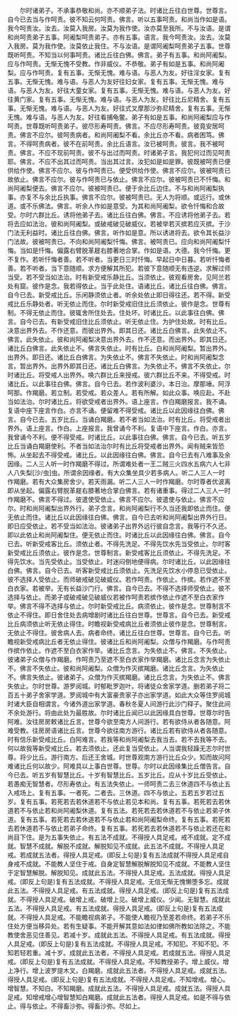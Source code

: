 <!-- { "loadSidebar": true } -->
　　尔时诸弟子。不承事恭敬和尚。亦不顺弟子法。时诸比丘往白世尊。世尊言。自今已去当与作呵责。彼不知云何呵责。佛言。听以五事呵责。和尚当作如是语。我今呵责汝。汝去。汝莫入我房。汝莫为我作使。汝亦莫至我所。不与汝语。是谓和尚呵责弟子五事。阿阇梨呵责弟子。亦有五事。语言。我今呵责汝。汝去。汝莫入我房。莫为我作使。汝莫依止我住。不与汝语。是谓阿阇梨呵责弟子五事。世尊既听呵责。不知当以何事呵责。诸比丘往白佛。佛言。弟子有五事。和尚阿阇梨。应与作呵责。无惭无愧不受教。作非威仪。不恭敬。弟子有如是五事。和尚阿阇梨。应与作呵责。复有五事。无惭无愧。难与语。与恶人为友。好往淫女家。复有五事。无惭无愧。难与语。与恶人为友好往妇女家。复有五事。无惭无愧。难与语。与恶人为友。好往大童女家。复有五事。无惭无愧。难与语。与恶人为友。好往黄门家。复有五事。无惭无愧。难与语。与恶人为友。好往比丘尼精舍。复有五事。无惭无愧。难与语。与恶人为友。好往式叉摩那沙弥尼精舍。复有五事。无惭无愧。难与语。与恶人为友。好往看捕龟鳖。弟子有如是五事。和尚阿阇梨应与作呵责。世尊既听呵责弟子。彼尽形寿呵责。佛言。不应尽形寿呵责。彼竟安居呵责。佛言不应尔。彼呵责病者。和尚阿阇梨不看。余比丘亦不看。病者困笃。佛言。不得呵责病者。彼不在前呵责。余比丘语言。汝已被呵责。彼言。我不被呵责。佛言。不应不现前呵责。彼不与出过而呵责。时诸弟子言。我犯何过而见呵责耶。佛言。不应不出其过而呵责。当出其过言。汝犯如是如是罪。彼既被呵责已便供给作使。佛言不应尔。彼与作呵责已。便受供给作使。佛言不应尔。彼被呵责已故依止。佛言不应尔。彼与作呵责已与依止。佛言不应尔。彼被呵责已不忏悔。和尚阿阇梨便去。佛言不应尔。彼被呵责已。便于余比丘边住。不与和尚阿阇梨执事。亦复不与余比丘执事。佛言不应尔。彼被呵责已。无人为将顺。或远行。或休道。或不乐佛法。佛言。听余人作如是意受。为其和尚阿阇梨。欲令忏悔和合故受。尔时六群比丘。诱将他弟子去。诸比丘往白佛。佛言。不应诱将他弟子去。若将去应如法治。彼和尚阿阇梨。或破戒破见破威仪。若被举若灭摈若应灭摈。于沙门法无利益时。诸比丘往白佛。佛言。听作如是意。所以诱进将去。欲令其长益沙门法故。彼被呵责已。不向和尚阿阇梨忏悔。佛言。被呵责已。应向和尚阿阇梨忏悔。当如是忏悔。偏露右臂脱革屣右膝著地合掌。作如是语。大德。我今忏悔。更不复作。若听忏悔者善。若不听者。当更日三时忏悔。早起日中日暮。若听忏悔者善。若不听者。当下意随顺。求方便解其所犯。若彼下意随顺无有违逆。求解过师当受。若不受当如法治。时有新受戒乐静比丘。当须依止。彼观看房舍。见阿兰若处有窟。彼作是念。我若得依止。当于此处住。语诸比丘。诸比丘往白佛。佛言。自今已去。新受戒比丘。乐闲静须依止者。听余处依止即日得往还。若不得。新受戒比丘乐静处者。听无依止而住。尔时新受戒旧住比丘须依止。彼作是念。世尊有制。不得无依止而住。彼辄舍所住处去。住处坏。时诸比丘。以此事往白佛。佛言。自今已去。有新受戒旧住比丘须依止。听无依止住。为护住处故。时有比丘。决意出界外去。不作还意。而彼出界外。即其日还。诸比丘白佛言。此失依止不。佛言。此失依止。彼和尚阿阇梨决意出界外去。作不还意。而出界外。即其日还。诸比丘白佛言。此失依止不。佛言失依止。时有比丘。白和尚阿阇梨。暂出界外。出界外。即日还。诸比丘白佛言。为失依止不。佛言不失依止。时和尚阿阇梨念言。暂出界外。出界外即其日还。诸比丘白佛言。为失依止不。佛言不失依止。尔时诸比丘。将受戒人出界外。唤六群比丘来授戒。彼六群比丘不来。不得受戒。时诸比丘。以此事往白佛。佛言。自今已去。若作波利婆沙。本日治。摩那埵。阿浮呵那。作羯磨。若立制。若受戒。若众差人。若有所解。如此众事。唤应赴。不赴当如法治。尔时诸比丘。将欲受戒者出界外。语上座言。作白羯磨报言。我不诵。复语中座下座言作白。亦言不诵。便留难不得受戒。诸比丘以此因缘往白佛。佛言。自今已去。五岁比丘。当诵白羯磨。若不者当如法治。时有比丘。将受戒者出界外。语上座言。作白。上座报言。我曾诵今不利。复语中下座言。作白。亦言。我曾诵今不利。便不得受戒。时诸比丘。以此事往白佛。佛言。自今已去。听五岁比丘当诵白羯磨使利。不者当如法治尔时有比丘将受戒者出界外。闻有贼来皆恐怖。从坐起去不得受戒。诸比丘。以此因缘往白佛。佛言。自今已去有八难事及余因缘。二人三人听一时作羯磨不得过。所谓难处者一王二贼三火四水五病六人七非人八失梨[沙/虫]虫。所谓余因缘者。有大众集坐具少若多病人。听二人三人一时作羯磨。若有大众集房舍少。若天雨漏。听二人三人一时作羯磨。尔时尊者优波离即从坐起。偏露右臂脱革屣右膝著地合掌白佛言。若有诸重事。得过二人三人一时作羯磨不。佛言不得过。彼遣使受依止。佛言不应尔。彼遣使与依止。佛言不应尔。时和尚阿阇梨出界外行。弟子念言。和尚阿阇梨行不久当还我即依止而住。便无依止而住。诸比丘以此因缘往白佛。佛言。自今已去听和尚阿阇梨出界外行日。即日应受依止。若不受当如法治。彼诸弟子出界外远行彼自念言。我等行不久还。即以此依止和尚阿阇梨住。便无依止而住。时诸比丘以此因缘往白佛。佛言。自今已去。听新受戒客比丘。须依止者。不得先洗足。不得先饮水先当受依止。尔时客新受戒比丘须依止。彼作是念。世尊制言。新受戒客比丘须依止。不得先洗足。不得先饮水。当先受依止。当受依止。时迷闷倒地便得病。尔时诸比丘。以此因缘往白佛。佛言。自今已去。听客新受戒比丘须依止。先洗足先饮水小停息已受依止。彼不选择人受依止。而师破戒破见破威仪。若作呵责。作依止。作摈。若作遮不至白衣家。若被举。无有长益沙门行。佛言。自今已去。不得不选择师受依止。彼不选择与依止。而弟子或破戒破见破威仪若被作呵责若摈作依止作遮不至白衣家作举。佛言不得不选择与依止。尔时新受戒比丘。病须依止。彼作是念。世尊制言不依止不得住。即日舍住处去病增剧时诸比丘往白世尊。世尊言。自今已去。新受戒比丘病须依止听无依止得住。时瞻视新受戒病比丘者须依止彼作是念。世尊制言。无依止不得住。彼舍病人去。病者命终。诸比丘往白世尊。世尊言。自今已去。听瞻视新受戒病比丘者无依止得住。彼诸比丘和尚阿阇梨。众僧与作羯磨。与作呵责作摈作依止。作遮不至白衣家作举。诸比丘念言。为失依止不。佛言。不失依止。彼诸弟子众僧与作羯磨。作呵责乃至遮不至白衣家作举羯磨。诸比丘念言为失依止不。佛言不失依止。彼和尚阿阇梨。众僧为作灭摈羯磨。诸比丘念言。为失依止不。佛言失依止。彼诸弟子。众僧为作灭摈羯磨。诸比丘念言。为失依止不。佛言失依止。尔时世尊。游罗阅城。时郁毗罗迦叶。将诸徒众舍家学道。删若弟子将二百五十弟子舍家学道。罗阅城中有大富豪贵家子亦出家学道。如此大众等住罗阅城时诸大臣自相谓言。今诸外道出家学道。春秋冬夏人间游行此沙门释子。聚住此间不余处游行。将由此处为最胜故。尔时诸比丘闻已以此因缘具白世尊。世尊尔时告阿难。汝往房房敕诸比丘言。世尊今欲至南方人间游行。若有欲侍从者各随意。阿难受教。往房房语诸比丘言。世尊今欲往南方游行。诸比丘若有欲侍从者各随意。时有信乐新受戒比丘。白阿难言。若我等和尚阿阇梨去我当去。若不去我等不去。何以故我等新受戒比丘。若去须依止。还此复当受依止。人当谓我轻躁无志尔时世尊。将少比丘。游行南方。后还王舍城。时世尊观南方游行比丘众少。知而故问阿难诸比丘何以故少。阿难具以上事白世尊。世尊。尔时以此因缘集比丘僧告言。自今已去。听五岁有智慧比丘。十岁有智慧比丘。五岁比丘。应从十岁比丘受依止。若愚痴无智慧者。尽形寿依止。有五法失依止。一师呵责二去三休道四不与依止五入戒场上。复有五事。一者死。二者去。三休道。四不与依止。五若五岁若过五岁。复有五事。若死若去若休道若不与依止若见本和尚。复有五事。若死若去若休道若不与依止若和尚阿阇梨休道。复有五法。若死若去若休道若不与依止若弟子休道。复有五事。若死若去若休道若不与依止若和尚阿阇梨命终。复有五事。若死若去若休道若不与依止若弟子命终。复有五事。若死若去若休道若不与依止若还在和尚目下住。是为五事失依止。有五法不成就。不得授人具足戒。戒不成就。定不成就。智慧不成就。解脱不成就。解脱知见不成就。此五法不成就。不得授人具足戒。若成就五法者。得授人具足戒。(即反上句是)复有五法成就不得授人具足戒自身戒不成就。不能教人坚住于戒。自身定智慧解脱解脱知见不成就。不能教人坚住于定智慧解脱。解脱知见。成就此五法。不得授人具足戒。五法成就。得授人具足戒。(即反上句是)复有五法成就。不得授人具足戒。无信无惭无愧懒堕多忘。成就此五法。不得授人具足戒。有五法成就。得授人具足戒。(即反上句是)复有五法成就。不得授人具足戒。破增上戒。破增上见。破增上威仪。少闻。无智慧。成就此五法。不得授人具足戒。有五法成就。得授人具足戒。(即反上句是)复有五法成就。不得授人具足戒。不能瞻视病弟子。不能使人瞻视乃至差若命终。若弟子不乐住处方便当移异处。若有生疑事。不能开解其意如法如律如佛所教如法除之。不能教使舍恶见住善见。若减十岁。成就此五法。不得授人具足戒。有五法成就。得授人具足戒。(即反上句是)复有五法成就。不得授人具足戒。不知犯。不知不犯。不知若轻若重。减十岁。成就此五法者。不得授人具足戒。若成就五法。得授人具足戒。(即反上句是)复有五法成就。不得授人具足戒。不知教授弟子。增上威仪。增上净行。增上波罗提木叉。白羯磨。成就此五法者。不得授人具足戒。成就五法。得授人具足戒。(即反上句是)复有五法成就。不得授人具足戒。不知增戒。增心。增智慧。不知白。不知羯磨。成就此五法。不得授人具足戒。成就五法。得授人具足戒。知增戒增心增智慧知白羯磨。成就此五法者。得授人具足戒。如是不得与依止。得与依止。不得畜沙弥。得畜沙弥。尽如上。
